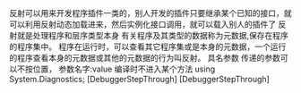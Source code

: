 反射可以用来开发程序插件一类的，别人开发的插件只要继承某个已知的接口，就可以利用反射动态加载进来，然后实例化接口调用，就可以载入别人的插件了
反射就是处理程序和层序类型本身
有关程序及其类型的数据称为元数据,保存在程序的程序集中。
程序在运行时，可以查看其它程序集或是本身的元数据，一个运行的程序查看本身的元数据或其他的元数据的行为叫反射。
具名参数 传递的参数可以不按位置， 参数名字:value
编译时不进入某个方法 using System.Diagnostics;
[DebuggerStepThrough]
[DebuggerStepThrough]

